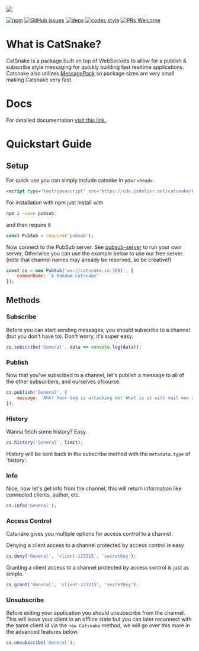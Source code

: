 [![](https://nodei.co/npm/pubsub.png?downloads=true&downloadRank=true)](https://npmjs.com/package/pubsub)

 [![npm](https://img.shields.io/npm/v/pubsub.svg?style=flat-square)]()
[![GitHub issues](https://img.shields.io/github/issues/catsnakejs/catsnake-client.svg?style=flat-square)](https://github.com/catsnakejs/catsnake-client/issues)
[![deps](https://img.shields.io/david/catsnakejs/catsnake-client.svg?style=flat-square)]()
[![codes style](https://img.shields.io/badge/code%20style-google-brightgreen.svg?style=flat-square)]()
[![PRs Welcome](https://img.shields.io/badge/PRs-welcome-brightgreen.svg?style=flat-square)](http://makeapullrequest.com)

# What is CatSnake?

CatSnake is a package built on top of WebSockets to allow for a publish & subscribe style messaging for quickly building fast realtime applications. Catsnake also utilizes
[MessagePack](http://msgpack.org) so package sizes are very small making Catsnake very fast.

# Docs

For detailed documentation [visit this link.](https://rawgit.com/catsnakejs/catsnake-client/master/docs/global.html)

# Quickstart Guide

## Setup

For quick use you can simply include catsnke in your `<head>`.

```html
<script type="text/javascript" src="https://cdn.jsdelivr.net/catsnake/0.2.5/catsnake.js"></script>
```

For installation with npm just install with
```bash
npm i -save pubsub
```
and then require it
```javascript
const PubSub = require('pubsub');
```
Now connect to the PubSub server.
See [pubsub-server](http://npmjs.com/package/pubsub-server) to run your own server, Otherwise you can use the example below to use our free server. (note that channel names may already be reserved, so be creative!)
```javascript
const cs = new PubSub('ws://catsnake.io:3081', {
    commonName: 'A Random Catsnake'
});
```

## Methods

### Subscribe
Before you can start sending messages, you should subscribe to a channel (but you don't have to). Don't worry, it's super easy.

```javascript
cs.subscribe('General', data => console.log(data));
```

### Publish
Now that you've subscibed to a channel, let's publish a message to all of the other subscribers, and ourselves ofcourse.

```javascript
cs.publish('General', {
    message: 'Ahh! Your dog is attacking me! What is it with mail men and dogs anyways?'
});
```

### History

Wanna fetch some history? Easy.

```javascript
cs.history('General', limit);
```

History will be sent back in the subscribe method with the `metadata.type` of 'history'.

### Info

Nice, now let's get info from the channel, this will return information like connected clients, author, etc.

```javascript
cs.info('General');
```

### Access Control

Catsnake gives you multiple options for access control to a channel.

Denying a client access to a channel protected by access control is easy
```javascript
cs.deny('General', 'client-123215', 'secretKey');
```

Granting a client access to a channel protected by access control is just as simple.
```javascript
cs.grant('General', 'client-123215', 'secretKey');
```

### Unsubscribe
Before exiting your application you should unsubscribe from the channel. This will leave your client in an offline state but
you can later reconnect with the same client id via the `new Catsnake` method, we will go over this more in the advanced
features below.

```javascript
cs.unsubscribe('General');
```
